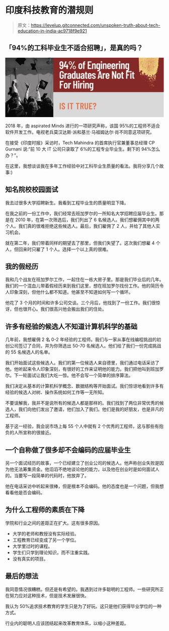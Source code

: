 # 印度科技教育的潜规则

> 原文：<https://levelup.gitconnected.com/unspoken-truth-about-tech-education-in-india-ac9718f9e921>

## 「94%的工科毕业生不适合招聘」，是真的吗？

![](img/e538f4db7b87fc5a5807a4d6694b3da8.png)

2018 年，由 aspirated Minds 进行的一项研究声称，该国 95%的工程师不适合软件开发工作。电视老兵莫汉达斯·派和基兰·马祖姆达尔·肖不同意这项研究。

在接受《印度时报》采访时，Tech Mahindra 的首席执行官兼董事总经理 CP Gurnani 说:“前 10 大 IT 公司只录取了 6%的工程专业毕业生。剩下的 94%怎么办？”。

在这里，我想谈谈我在多年工作经验中对工科毕业生质量的看法。我将分享几个故事:)

## 知名院校校园面试

我去过很多大学招聘新生。我看到工程毕业生的质量明显下降。

在我之前的一份工作中，我们经常去班加罗尔的一所知名大学招聘应届毕业生。那是在 2010 年，在第一次筛选后，我们列出了 6 名候选人。我们想雇佣其中的两个人。我们真的很难拒绝这些候选人。最后，我们雇佣了 2 人，并给了其他人实习机会。

就在第二年，我们带着同样的期望去了那里，但我们失望了。这次我们想雇 4 个人，但回来时只雇了 1 个人。选择一个以上真的很难。

## 我的假经历

我和几个战友在班加罗尔工作，一起住在一栋大房子里。那是我们毕业后的几年。我们的一个混血儿带着假经历来到我们这里，想在班加罗尔找份工作。他的简历令人印象深刻，但他什么都不知道。他甚至不知道如何写一个循环。

他花了 3 个月的时间和许多公司交谈。三个月后，他找到了一份工作。我们很惊讶，但也很开心。我们很高兴他会搬出我们的住处。

## 许多有经验的候选人不知道计算机科学的基础

几年前，我想雇佣 2 名 0-2 年经验的工程师。我们与一家从事在线编程挑战的初创公司签订了合同，并为你筛选出 50-70 名候选人。他们给了我们一份完成挑战的 55 名候选人的名单。

我们开始面试这些候选人。我们的第一位候选人来自德里，我们通过电话采访了他。他听起来令人印象深刻，有很好的工作来证明他的能力。我们把他叫到班加罗尔。下一轮面试让我们大吃一惊。他不会写一个简单的排序算法。

我们决定从基本的计算机科学概念、数据结构等开始面试。我们惊讶地看到许多有经验的候选人对树、操作系统如何工作等一无所知。

不要误解我，我并不是说所有的候选人都是那样的。我们找到了两位非常优秀的候选人，我们向他们发出了邀请，他们加入了我们。他们是我的好朋友，也是非凡的工程师。

基于这一经验，我会说市场上每 55 个人中就有 2 个优秀的工程师，这与那些有抱负的人所宣称的很接近。

## 一个自称做了很多却不会编码的应届毕业生

另一个面试经历的故事，一个已经建立了创业公司的候选人。他声称创业失败是因为他无法筹集资金。他滔滔不绝地谈论他的能力，以及他在创业时是如何面试人的。当要写一段简单的代码时，他放弃了。

他在电话采访中听起来很棒，但是根本不会编码。他的态度也是一个问题，但我想看看他是否会编码。

## 为什么工程师的素质在下降

学院和行业之间的差距正在扩大。这有很多原因。

*   大学的老师和教授没有实际经验。
*   工程教育已经变成了另一个学位。
*   大学里过时的课程。
*   学生们只学到理论知识，而不注重实践。
*   没有真实的项目。

## 最后的想法

我同意情况很糟糕。但还是有希望的。我遇到过许多聪明的工程师。一些研究所正在努力应对这种技术，但是技术发展很快。

我认为 50%追求技术教育的学生只是为了好玩。这只是他们获得毕业学位的一种方式。

行业内的聪明人应该团结起来改革教育体系，以缩小这种差距。